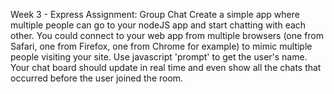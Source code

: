 Week 3 - Express
Assignment: Group Chat
Create a simple app where multiple people can go to your nodeJS app and start chatting with each other. You could connect to your web app from multiple browsers (one from Safari, one from Firefox, one from Chrome for example) to mimic multiple people visiting your site. Use javascript 'prompt' to get the user's name. Your chat board should update in real time and even show all the chats that occurred before the user joined the room.
